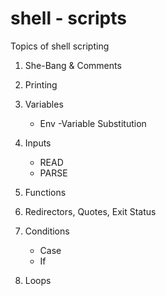 # shell - scripts

Topics of shell scripting

1. She-Bang & Comments
2. Printing 
3. Variables
    - Env
    -Variable Substitution

4. Inputs
    - READ
    - PARSE

5. Functions
6. Redirectors, Quotes, Exit Status
7. Conditions
    - Case
    - If
8. Loops